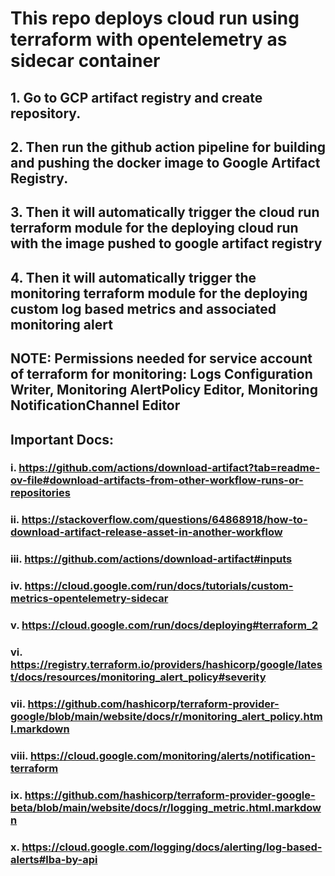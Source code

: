 # This repo deploys cloud run using terraform with opentelemetry as sidecar container

## 1. Go to GCP artifact registry and create repository.

## 2. Then run the github action pipeline for building and pushing the docker image to Google Artifact Registry.

## 3. Then it will automatically trigger the cloud run terraform module for the deploying cloud run with the image pushed to google artifact registry

## 4. Then it will automatically trigger the monitoring terraform module for the deploying custom log based metrics and associated monitoring alert

## NOTE: Permissions needed for service account of terraform for monitoring: Logs Configuration Writer, Monitoring AlertPolicy Editor, Monitoring NotificationChannel Editor

## Important Docs:

### i. https://github.com/actions/download-artifact?tab=readme-ov-file#download-artifacts-from-other-workflow-runs-or-repositories

### ii. https://stackoverflow.com/questions/64868918/how-to-download-artifact-release-asset-in-another-workflow

### iii. https://github.com/actions/download-artifact#inputs

### iv. https://cloud.google.com/run/docs/tutorials/custom-metrics-opentelemetry-sidecar

### v. https://cloud.google.com/run/docs/deploying#terraform_2

### vi. https://registry.terraform.io/providers/hashicorp/google/latest/docs/resources/monitoring_alert_policy#severity

### vii. https://github.com/hashicorp/terraform-provider-google/blob/main/website/docs/r/monitoring_alert_policy.html.markdown

### viii. https://cloud.google.com/monitoring/alerts/notification-terraform

### ix. https://github.com/hashicorp/terraform-provider-google-beta/blob/main/website/docs/r/logging_metric.html.markdown

### x. https://cloud.google.com/logging/docs/alerting/log-based-alerts#lba-by-api